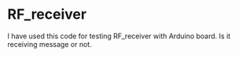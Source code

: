 # RF_receiver
I have used this code for testing RF_receiver with Arduino board. Is it receiving message or not.
